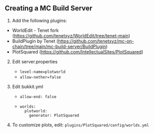 ## Creating a MC Build Server

1. Add the following plugins:
- WorldEdit - Tenet fork (https://github.com/tenetxyz/WorldEdit/tree/tenet-main)
- BuildPlugin by Tenet (https://github.com/tenetxyz/mc-on-chain/tree/main/mc-build-server/BuildPlugin)
- PlotSquared (https://github.com/IntellectualSites/PlotSquared)

2. Edit server.properties
    - `level-name=plotworld`
    -  `allow-nether=false`

3. Edit bukkit.yml
    - `allow-end: false`
    - ```
      worlds:
        plotworld:
          generator: PlotSquared
        ```
4. To customize plots, edit: `plugins/PlotSquared/config/worlds.yml`
